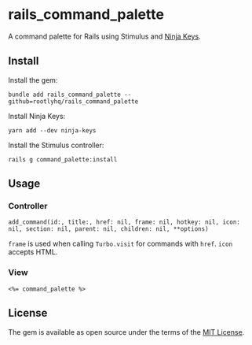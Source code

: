 # rails_command_palette

A command palette for Rails using Stimulus and [Ninja Keys](https://github.com/ssleptsov/ninja-keys).

## Install

Install the gem:

    bundle add rails_command_palette --github=rootlyhq/rails_command_palette

Install Ninja Keys:

    yarn add --dev ninja-keys

Install the Stimulus controller:

    rails g command_palette:install

## Usage

### Controller

`add_command(id:, title:, href: nil, frame: nil, hotkey: nil, icon: nil, section: nil, parent: nil, children: nil, **options)`

`frame` is used when calling `Turbo.visit` for commands with `href`. `icon` accepts HTML.

### View

`<%= command_palette %>`

## License

The gem is available as open source under the terms of the [MIT License](https://opensource.org/licenses/MIT).
